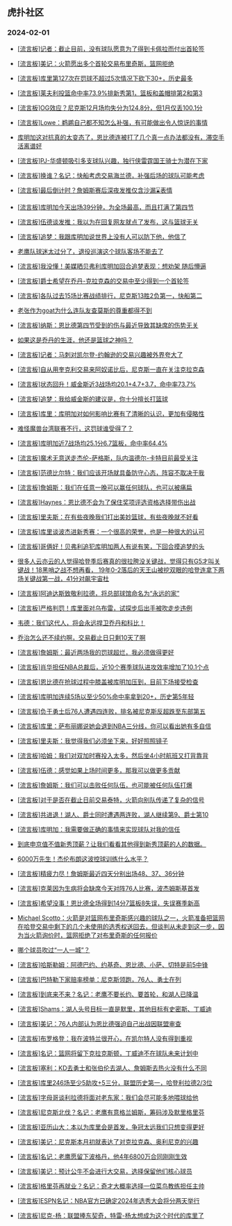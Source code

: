 ## 虎扑社区 
### 2024-02-01

+ [[流言板]记者：截止目前，没有球队愿意为了得到卡佩拉而付出首轮签](https://bbs.hupu.com/624554934.html)

+ [[流言板]美记：火箭愿出多个首轮交易布里奇斯，篮网拒绝](https://bbs.hupu.com/624555830.html)

+ [[流言板]库里第127次在罚球不超过5次情况下砍下30+，历史最多](https://bbs.hupu.com/624551753.html)

+ [[流言板]莱夫利投篮命中率73.9%排新秀第1，篮板和盖帽排第2和第3](https://bbs.hupu.com/624551895.html)

+ [[流言板]OG效应？尼克斯12月场均失分为124.8分，但1月仅丢100.1分](https://bbs.hupu.com/624551713.html)

+ [[流言板]Lowe：鹈鹕自己都不知怎么补强，有可能做出令人惊讶的事情](https://bbs.hupu.com/624555534.html)

+ [库明加这对抗真的太变态了，恩比德连被打了几个真一点办法都没有，滞空手活离谱好](https://bbs.hupu.com/624552083.html)

+ [[流言板]PJ-华盛顿吸引多支球队兴趣，独行侠雷霆国王骑士为潜在下家](https://bbs.hupu.com/624555046.html)

+ [[流言板]换谁？名记：快船考虑交易海兰德，补强后场的球队可能考虑](https://bbs.hupu.com/624555848.html)

+ [[流言板]最后倒计时？詹姆斯赛后深夜发推仅含沙漏⌛️表情](https://bbs.hupu.com/624549851.html)

+ [[流言板]库明加今天出场39分钟，为全场最高，而且打满了第四节](https://bbs.hupu.com/624551799.html)

+ [[流言板]伍德谈发推：我以为在回复网友就点了发布，这与篮球无关](https://bbs.hupu.com/624550087.html)

+ [[流言板]追梦：我跟库明加说世界上没有人可以防下他，他信了](https://bbs.hupu.com/624549428.html)

+ [老鹰队球迷太过分了，退役巡演这个球队客场不能去了](https://bbs.hupu.com/624549503.html)

+ [[流言板]我没懂！美媒晒贝弗利库明加回合追梦表现：想劝架 随后懵逼](https://bbs.hupu.com/624548603.html)

+ [[流言板]爵士希望在乔丹-克拉克森的交易中至少得到一个首轮签](https://bbs.hupu.com/624555418.html)

+ [[流言板]各队过去15场比赛战绩排行，尼克斯13胜2负第一，快船第二](https://bbs.hupu.com/624555654.html)

+ [老张作为goat为什么连队友查莫斯的尊重都得不到](https://bbs.hupu.com/624554618.html)

+ [[流言板]纳斯：恩比德第四节受到的伤与最近导致其缺席的伤势无关](https://bbs.hupu.com/624548429.html)

+ [如果这是乔丹的生涯，他还是篮球之神吗？](https://bbs.hupu.com/624548817.html)

+ [[流言板]记者：马刺对凯尔登-约翰逊的交易兴趣被外界夸大了](https://bbs.hupu.com/624555294.html)

+ [[流言板]自从用奎克利交易来阿奴诺比后，尼克斯一直在关注克拉克森](https://bbs.hupu.com/624554996.html)

+ [[流言板]状态回升！威金斯近3战场均20.1+4.7+3.7，命中率73.7%](https://bbs.hupu.com/624548153.html)

+ [[流言板]追梦：我给威金斯的建议是，你十分擅长打篮球](https://bbs.hupu.com/624549561.html)

+ [[流言板]库里：库明加对如何影响比赛有了清晰的认识，更加有侵略性](https://bbs.hupu.com/624549904.html)

+ [难怪魔兽台湾联赛不行，这罚球谁受得了？](https://bbs.hupu.com/624553927.html)

+ [[流言板]库明加近7战场均25.1分6.7篮板，命中率64.4%](https://bbs.hupu.com/624548060.html)

+ [[流言板]魔术无意送走杰伦-萨格斯，队内温德尔-卡特目前最受关注](https://bbs.hupu.com/624555367.html)

+ [[流言板]范德比尔特：我们应该开场就具备防守心态，阵容不取决于我](https://bbs.hupu.com/624550695.html)

+ [[流言板]詹姆斯：我们在任意一晚可以赢任何球队，也可以被痛扁](https://bbs.hupu.com/624548190.html)

+ [[流言板]Haynes：恩比德不会为了保住奖项评选资格选择带伤出战](https://bbs.hupu.com/624547234.html)

+ [[流言板]里夫斯：在有些夜晚我们打出美妙篮球，有些夜晚就不好看](https://bbs.hupu.com/624550844.html)

+ [[流言板]库里谈波杰进新秀赛：一个很高的荣誉，也是一种很大的认可](https://bbs.hupu.com/624551361.html)

+ [[流言板]哥俩好！贝弗利追犯库明加两人有说有笑，下回合摸追梦的头](https://bbs.hupu.com/624547607.html)

+ [很多人云亦云的人觉得哈登季后赛真的很拉胯没关键战，觉得只有G5才叫关键战！18黑哨之战不想再看， 19年0-2落后的天王山被挖双眼的哈登连拿下两场关键战第一战，41分对飙宇宙杜](https://bbs.hupu.com/624552634.html)

+ [[流言板]阿迪达斯致敬利拉德，将总部球馆命名为“永远的家”](https://bbs.hupu.com/624546659.html)

+ [[流言板]严格判罚！库里面对乌布雷，试探步后出手被吹走步违例](https://bbs.hupu.com/624546826.html)

+ [韦德：我们这代人，将会永远捍卫乔丹和科比！](https://bbs.hupu.com/624546436.html)

+ [乔治怎么还不续约啊，交易截止日只剩10天了啊](https://bbs.hupu.com/624554971.html)

+ [[流言板]詹姆斯：最近两场我的罚球超烂，我必须做得更好](https://bbs.hupu.com/624546237.html)

+ [[流言板]肖华担任NBA总裁后，近10个赛季球队进攻效率增加了10.1个点](https://bbs.hupu.com/624555796.html)

+ [[流言板]恩比德在抢球过程中膝盖被库明加压到，目前下场接受检查](https://bbs.hupu.com/624547619.html)

+ [[流言板]库明加连续5场以至少50%命中率拿到20+，历史第5年轻](https://bbs.hupu.com/624548446.html)

+ [[流言板]负于勇士后76人遭遇四连败，排名被尼克斯反超跌至东部第五](https://bbs.hupu.com/624548011.html)

+ [[流言板]库里：萨布丽娜说她会退到NBA三分线，你可以看出她有多自信](https://bbs.hupu.com/624550036.html)

+ [[流言板]里夫斯：我觉得我们必须坐下来，好好照照镜子](https://bbs.hupu.com/624546130.html)

+ [[流言板]哈姆：我们对双加时赛投入太多，然后坐4小时航班又打背靠背](https://bbs.hupu.com/624549493.html)

+ [[流言板]伍德：感觉如果上场时间更多，那我可以做更多贡献](https://bbs.hupu.com/624546000.html)

+ [[流言板]詹姆斯：我们可以击败任何队伍，也可能被任何队伍打爆](https://bbs.hupu.com/624545661.html)

+ [[流言板]对于是否在截止日前交易泰特，火箭向别队传递了复杂的信号](https://bbs.hupu.com/624555249.html)

+ [[流言板]共进退！湖人、爵士同时遭遇两连败，湖人继续第9、爵士第10](https://bbs.hupu.com/624545859.html)

+ [[流言板]库明加：我需要做正确的事情来实现球队对我的信任](https://bbs.hupu.com/624549687.html)

+ [到底申京值不值新秀顶薪？让我们看看其他得到新秀顶薪的人的数据。](https://bbs.hupu.com/624552374.html)

+ [6000万先生！杰伦布朗这波控球训练什么水平？](https://bbs.hupu.com/624548824.html)

+ [[流言板]精疲力尽！詹姆斯最近四天分别出场48、37、36分钟](https://bbs.hupu.com/624545319.html)

+ [[流言板]克莱因为生病将会缺席今天对阵76人比赛，波杰姆斯基首发](https://bbs.hupu.com/624544512.html)

+ [[流言板]希望没事！恩比德全场得到14分7篮板8失误，失误赛季新高](https://bbs.hupu.com/624547922.html)

+ [Michael Scotto：火箭是对篮网布里奇斯感兴趣的球队之一，火箭准备把篮网在哈登交易中剩下的几个未使用的选秀权送回去，但谈判从未走到这一步，因为当火箭询价时，篮网拒绝了对布里奇斯的任何报价](https://bbs.hupu.com/624555638.html)

+ [哪个球员吹过“一人一城”？](https://bbs.hupu.com/624553851.html)

+ [[流言板]哈斯勒姆：阿德巴约、约基奇、恩比德、小萨、切特是前5中锋](https://bbs.hupu.com/624555808.html)

+ [[流言板]巴特勒下家赔率榜单：尼克斯领跑，76人、勇士在列](https://bbs.hupu.com/624556461.html)

+ [[流言板]到底来不来？名记：老鹰不要长约、要首轮，和湖人已降温](https://bbs.hupu.com/624556154.html)

+ [[流言板]Shams：湖人头号目标一直是默里，其他目标有史密斯、丁威迪](https://bbs.hupu.com/624556035.html)

+ [[流言板]美记：76人内部认为恩比德强迫自己出战因联盟审查](https://bbs.hupu.com/624556207.html)

+ [[流言板]布罗格登：我在波特兰很开心，在凯尔特人没有得到重视](https://bbs.hupu.com/624556340.html)

+ [[流言板]名记：篮网将留下克拉克斯顿，丁威迪不在球队未来计划中](https://bbs.hupu.com/624556093.html)

+ [[流言板]塞利：KD去勇士和张伯伦去湖人、詹姆斯去热火没有什么不同](https://bbs.hupu.com/624556530.html)

+ [[流言板]库里246场至少5助攻+5三分，联盟历史第一，哈登利拉德2/3位](https://bbs.hupu.com/624555730.html)

+ [[流言板]字母哥谈利拉德将面对老东家：我们会尽可能多地喂球给他](https://bbs.hupu.com/624555721.html)

+ [[流言板]尼克斯北伐？名记：老鹰有意格兰姆斯，筹码涉及默里格里芬](https://bbs.hupu.com/624555928.html)

+ [[流言板]亚历山大：本以为库里会是首发，争冠太远我们只想变得更好](https://bbs.hupu.com/624556394.html)

+ [[流言板]美记：尼克斯本月初就表达了对克拉克森、奥利尼克的兴趣](https://bbs.hupu.com/624555967.html)

+ [[流言板]名记：老鹰愿留下波格丹，他4年6800万合同刚刚生效](https://bbs.hupu.com/624555884.html)

+ [[流言板]美记：预计公牛不会进行大交易，选择保留他们核心球员](https://bbs.hupu.com/624556411.html)

+ [[流言板]格里芬再就业？名记：奇才大概率选择一位菜鸟教练担任主帅](https://bbs.hupu.com/624556213.html)

+ [[流言板]ESPN名记：NBA官方已确定2024年选秀大会将分两天举行](https://bbs.hupu.com/624556613.html)

+ [[流言板]尼克-杨：联盟捧东契奇，特雷-杨太想成为这个时代的库里了](https://bbs.hupu.com/624556442.html)

